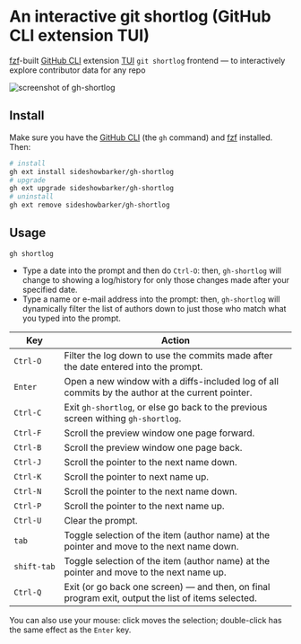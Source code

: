 # An interactive git shortlog (GitHub CLI extension TUI)

[fzf](https://github.com/junegunn/fzf#installation)-built [GitHub CLI](https://github.com/cli/cli) extension [TUI](https://en.wikipedia.org/wiki/Text-based_user_interface) `git shortlog` frontend — to interactively explore contributor data for any repo

<img alt="screenshot of gh-shortlog" src="https://github.com/user-attachments/assets/413c5c74-d143-4bfc-b564-4d842b83123c" />

## Install

Make sure you have the [GitHub CLI](https://github.com/cli/cli#installation) (the `gh` command) and [fzf](https://github.com/junegunn/fzf#installation) installed. Then:

```sh
# install
gh ext install sideshowbarker/gh-shortlog
# upgrade
gh ext upgrade sideshowbarker/gh-shortlog
# uninstall
gh ext remove sideshowbarker/gh-shortlog
```

## Usage

```
gh shortlog
```

- Type a date into the prompt and then do `Ctrl-O`: then, `gh-shortlog` will change to showing a log/history for only those changes made after your specified date.
- Type a name or e-mail address into the prompt: then, `gh-shortlog` will dynamically filter the list of authors down to just those who match what you typed into the prompt.

| Key    | Action                                                        |
| ------ | ------------------------------------------------------------- |
| `Ctrl‑O`     | Filter the log down to use the commits made after the date entered into the prompt.|
| `Enter`      | Open a new window with a diffs-included log of all commits by the author at the current pointer. |
| `Ctrl‑C`     | Exit `gh-shortlog`, or else go back to the previous screen withing `gh-shortlog`. |
| `Ctrl‑F`     | Scroll the preview window one page forward. |
| `Ctrl‑B`     | Scroll the preview window one page back. |
| `Ctrl‑J`     | Scroll the pointer to the next name down. |
| `Ctrl‑K`     | Scroll the pointer to next name up. |
| `Ctrl‑N`     | Scroll the pointer to the next name down. |
| `Ctrl‑P`     | Scroll the pointer to the next name up. |
| `Ctrl‑U`     | Clear the prompt. |
| `tab`        | Toggle selection of the item (author name) at the pointer and move to the next name down. |
| `shift‑tab`  | Toggle selection of the item (author name) at the pointer and move to the next name up. |
| `Ctrl‑Q`     | Exit (or go back one screen) — and then, on final program exit, output the list of items selected. |

You can also use your mouse: click moves the selection; double-click has the same effect as the `Enter` key.
